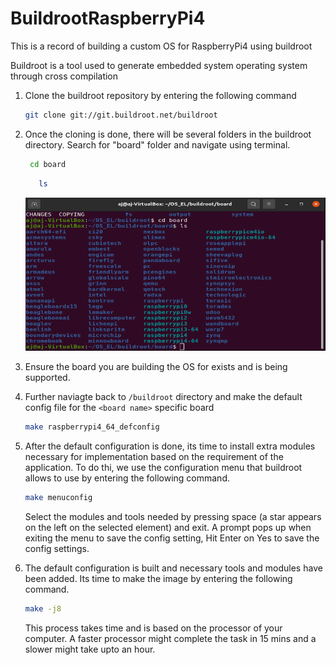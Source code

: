 # BuildrootRaspberryPi4
This is a record of building a custom OS for RaspberryPi4 using buildroot 

Buildroot is a tool used to generate embedded system operating system through cross compilation

1. Clone the buildroot repository by entering the following command
   ```bash
   git clone git://git.buildroot.net/buildroot
   ```
2. Once the cloning is done, there will be several folders in the buildroot directory. Search for "board" folder and navigate using terminal. 
   ```bash
    cd board
   ```
   ```bash
      ls 
   ```
   
   
   ![alttext](https://github.com/anikethj61/BuildrootRaspberryPi4/blob/main/cdboardls.png)


3. Ensure the board you are building the OS for exists and is being supported. 
4. Further naviagte back to ```/buildroot``` directory and make the default config file for the ```<board name>``` specific board
   ```bash
   make raspberrypi4_64_defconfig
   ```
5. After the default configuration is done, its time to install extra modules necessary for implementation based on the requirement of the application. To do thi, we use the configuration menu that buildroot allows to use by entering the following command.
   ```bash
   make menuconfig
   ``` 
   Select the modules and tools needed by pressing space (a star appears on the left on the selected element) and exit. A prompt pops up when exiting the menu to save the config setting, Hit Enter on Yes to save the config settings.
6. The default configuration is built and necessary tools and modules have been added. Its time to make the image by entering the following command.
   ```bash
   make -j8
   ```
   This process takes time and is based on the processor of your computer. A faster processor might complete the task in 15 mins and a slower might take upto an hour. 
   
   
